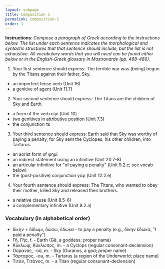 ```yaml
---
layout: subpage
title: Composition 1
permalink: composition-1
order: 1
---
```


**Instructions**: *Compose a paragraph of Greek according to the instructions below. The list under each sentence indicates the morphological and syntactic structures that that sentence should include, but the list is not exhaustive. All vocabulary words that you will need can be found either below or in the English-Greek glossary in Mastronarde (pp. 468-480).*

1. Your first sentence should express: The terrible war was (being) begun by the Titans against their father, Sky.
  * an imperfect tense verb (Unit 16)
  * a genitive of agent (Unit 11.7)

2. Your second sentence should express: The Titans are the children of Sky and Earth.
  * a form of the verb εἰμί (Unit 10)
  * two genitives in attributive position (Unit 7.3)
  * the conjunction τε

3. Your third sentence should express: Earth said that Sky was worthy of paying a penalty, for Sky sent the Cyclopes, his other children, into Tartarus.
  * an aorist form of φημί
  * an indirect statement using an infinitive (Unit 20.7-8)
  * an articular infinitive for "of paying a penalty" (Unit 9.2.c; see vocab below)
  * the (post-positive) conjunction γὰρ (Unit 12.2.e)

4. Your fourth sentence should express: The Titans, who wanted to obey their mother, killed Sky and released their brothers.
  * a relative clause (Unit 8.5-6)
  * a complementary infinitive (Unit 9.2.a)

### Vocabulary (in alphabetical order)

* δίκην + δίδωμι, δώσω, ἔδωκα - to pay a penalty (e.g., δίκην ἔδωκα, "I paid a penalty")  
* Γῆ, Γῆς, f. - Earth (Gē, a goddess; proper name)  
* Κύκλωψ, Κύκλωπος, m. - a Cyclops (regular consonant-declension)  
* Οὐρανός, -οῦ, m. - Sky (Ouranos, a god; proper name)  
* Τάρταρος, -ου, m. - Tartarus (a region of the Underworld; place name)  
* Τιτάν, Τιτᾶνος, m. - a Titan (regular consonant-declension)  
